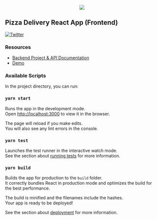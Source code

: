 <p align="center">
        <img src="demo.gif"/>
</p>

## Pizza Delivery React App (Frontend)

[![Twitter](https://img.shields.io/twitter/follow/alimmirzaee.svg?style=social&label=Follow)](https://twitter.com/intent/follow?screen_name=alimmirzaee)

### Resources
- <a href="https://github.com/mmirzaee/pizza-backend">Backend Project & API Documentation</a>
- <a href="https://pizza.alimrz.com/">Demo</a>


### Available Scripts

In the project directory, you can run:

### `yarn start`

Runs the app in the development mode.<br />
Open [http://localhost:3000](http://localhost:3000) to view it in the browser.

The page will reload if you make edits.<br />
You will also see any lint errors in the console.

### `yarn test`

Launches the test runner in the interactive watch mode.<br />
See the section about [running tests](https://facebook.github.io/create-react-app/docs/running-tests) for more information.

### `yarn build`

Builds the app for production to the `build` folder.<br />
It correctly bundles React in production mode and optimizes the build for the best performance.

The build is minified and the filenames include the hashes.<br />
Your app is ready to be deployed!

See the section about [deployment](https://facebook.github.io/create-react-app/docs/deployment) for more information.
